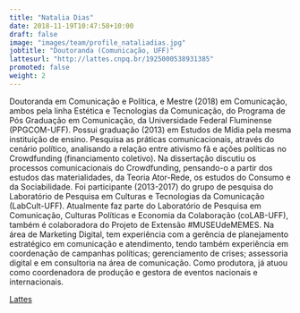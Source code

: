 ```yaml
---
title: "Natalia Dias"
date: 2018-11-19T10:47:58+10:00
draft: false
image: "images/team/profile_nataliadias.jpg"
jobtitle: "Doutoranda (Comunicação, UFF)"
lattesurl: "http://lattes.cnpq.br/1925000538931385"
promoted: false
weight: 2
---
```


Doutoranda em Comunicação e Política, e Mestre (2018) em Comunicação, ambos pela linha Estética e Tecnologias da Comunicação, do Programa de Pós Graduação em Comunicação, da Universidade Federal Fluminense (PPGCOM-UFF). Possui graduação (2013) em Estudos de Mídia pela mesma instituição de ensino. Pesquisa as práticas comunicacionais, através do cenário político, analisando a relação entre ativismo fã e ações políticas no Crowdfunding (financiamento coletivo). Na dissertação discutiu os processos comunicacionais do Crowdfunding, pensando-o a partir dos estudos das materialidades, da Teoria Ator-Rede, os estudos do Consumo e da Sociabilidade. Foi participante (2013-2017) do grupo de pesquisa do Laboratório de Pesquisa em Culturas e Tecnologias da Comunicação (LabCult-UFF). Atualmente faz parte do Laboratório de Pesquisa em Comunicação, Culturas Políticas e Economia da Colaboração (coLAB-UFF), também é colaboradora do Projeto de Extensão #MUSEUdeMEMES. Na área de Marketing Digital, tem experiência com a gerência de planejamento estratégico em comunicação e atendimento, tendo também experiência em coordenação de campanhas políticas; gerenciamento de crises; assessoria digital e em consultoria na área de comunicação. Como produtora, já atuou como coordenadora de produção e gestora de eventos nacionais e internacionais. 

<a href="http://lattes.cnpq.br/1925000538931385">Lattes</a>
